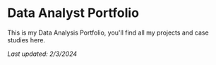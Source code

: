 # Data Analyst Portfolio
This is my Data Analysis Portfolio, you'll find all my projects and case studies here.



*Last updated: 2/3/2024*
